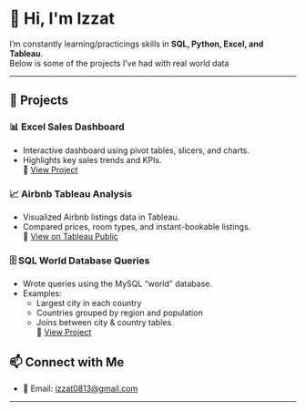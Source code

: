 # 👋 Hi, I'm Izzat
 
I’m constantly learning/practicings skills in **SQL, Python, Excel, and Tableau**.  
Below is some of the projects I've had with real world data

---

## 🚀 Projects

### 📊 Excel Sales Dashboard
- Interactive dashboard using pivot tables, slicers, and charts.  
- Highlights key sales trends and KPIs.  
🔗 [View Project](https://github.com/YOUR-USERNAME/excel-sales-dashboard)



### 📈 Airbnb Tableau Analysis
- Visualized Airbnb listings data in Tableau.  
- Compared prices, room types, and instant-bookable listings.  
🔗 [View on Tableau Public](https://public.tableau.com/app/profile/YOUR-NAME/viz/AirbnbDashboard)



### 🗄️ SQL World Database Queries
- Wrote queries using the MySQL “world” database.  
- Examples:  
  - Largest city in each country  
  - Countries grouped by region and population  
  - Joins between city & country tables  
🔗 [View Project](https://github.com/YOUR-USERNAME/world-sql-queries)



## 📫 Connect with Me
- 📧 Email: izzat0813@gmail.com

---

